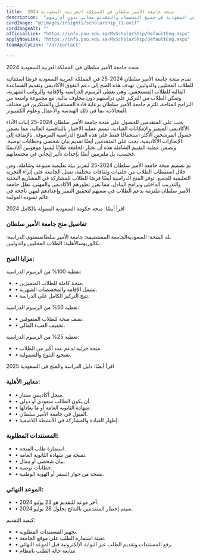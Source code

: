 ```yaml
---
title:  منحة جامعة الأمير سلطان في المملكة العربية السعودية 2024 
description:  "منحة ممولة بالكامل مقدمة من جامعة الأمير سلطان في السعودية في جميع التخصصات والتقديم مجاني بدون أي رسوم." 
cardImage: "@/images/insights/scholarship_71.avif" 
cardImageAlt: "" 
officialLink: "https://info.psu.edu.sa/MyScholarShip/DefaultEng.aspx" 
applyNowLink: "https://info.psu.edu.sa/MyScholarShip/DefaultEng.aspx" 
teamApplyLink: "/ar/contact"

---
```


منحة جامعة الأمير سلطان في المملكة العربية السعودية 2024

تقدم منحة جامعة الأمير سلطان 2024-25 في المملكة العربية السعودية فرصًا استثنائية للطلاب المحليين والدوليين. تهدف هذه المنح إلى دعم التفوق الأكاديمي وتقديم المساعدة المالية للطلاب المستحقين. وهي تغطي الرسوم الدراسية والإقامة والرواتب الشهرية، وتمكن الطلاب من التركيز على دراستهم دون مخاوف مالية. مع مجموعة واسعة من البرامج المتاحة، تلتزم جامعة الأمير سلطان برعاية قادة المستقبل والمبتكرين في مختلف المجالات، بما في ذلك الهندسة والأعمال وعلوم الكمبيوتر.

يجب على المتقدمين للحصول على منحة جامعة الأمير سلطان 2024-25 إثبات الأداء الأكاديمي المتميز والإمكانات القيادية. تتسم عملية الاختيار بالتنافسية العالية، مما يضمن حصول المرشحين الأكثر استحقاقًا فقط على هذه المنح الدراسية المرموقة. بالإضافة إلى الإنجازات الأكاديمية، يجب على المتقدمين أيضًا تقديم بيان شخصي وخطابات توصية. وتضمن عملية التقييم الشاملة هذه أن تختار الجامعة طلابًا ليسوا موهوبين أكاديميًا فحسب، بل ملتزمين أيضًا بإحداث تأثير إيجابي في مجتمعاتهم.

تم تصميم منحة جامعة الأمير سلطان 2024-25 لتعزيز بيئة تعليمية متنوعة وشاملة. ومن خلال استقطاب الطلاب من خلفيات وثقافات مختلفة، تعمل الجامعة على إثراء التجربة التعليمية للجميع. توفر المنح الدراسية أيضًا فرصًا للطلاب للمشاركة في المشاريع البحثية والتدريب الداخلي وبرامج التبادل، مما يعزز تطورهم الأكاديمي والمهني. تظل جامعة الأمير سلطان ملتزمة بدعم الطلاب في سعيهم لتحقيق التميز وإعدادهم لمهن ناجحة في عالم تسوده العولمة.

اقرأ أيضًا: منحة حكومة السعودية الممولة بالكامل 2024

### تفاصيل منح جامعة الأمير سلطان

بلد المنحة: السعوديةالجامعة المستضيفة: جامعة الأمير سلطانمستوى الدراسة: بكالوريوسالأهلية: الطلاب المحليين والدوليين

### مزايا المنح:

تغطية 100% من الرسوم الدراسية:

- • منحة كاملة للطلاب المتميزين.
- • تشمل الإقامة والمخصصات الشهرية.
- • تتيح التركيز الكامل على الدراسة.

تغطية 50% من الرسوم الدراسية:

- • نصف منحة للطلاب المتفوقين.
- • تخفيف العبء المالي.

تغطية 25% من الرسوم الدراسية:

- • منحة جزئية لدعم عدد أكبر من الطلاب.
- • تشجيع التنوع والشمولية.

اقرأ أيضًا: دليل الدراسة والمنح في السعودية 2025

### معايير الأهلية:

- • سجل أكاديمي ممتاز.
- • أن يكون الطالب سعودي أو دولي.
- • شهادة الثانوية العامة أو ما يعادلها.
- • القبول في جامعة الأمير سلطان.
- • إظهار القيادة والمشاركة في الأنشطة اللاصفية.

### المستندات المطلوبة:

- • استمارة طلب المنحة.
- • نسخة من شهادة الثانوية العامة.
- • بيان شخصي أو مقال.
- • خطابات توصية.
- • نسخة من جواز السفر أو الهوية الوطنية.

### الموعد النهائي:

- • آخر موعد للتقديم هو 23 يوليو 2024.
- • سيتم إخطار المتقدمين بالنتائج بحلول 28 يوليو 2024.

كيفية التقديم:

- • تجهيز المستندات المطلوبة.
- • تعبئة استمارة الطلب على موقع الجامعة.
- • رفع المستندات وتقديم الطلب عبر البوابة الإلكترونية قبل الموعد النهائي.
- • متابعة حالة الطلب بانتظام.

